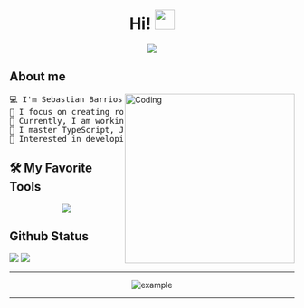 <h1 align="center"><b>Hi! </b><img src="https://media.giphy.com/media/hvRJCLFzcasrR4ia7z/giphy.gif" width="35">
</h1>
<!--  -->

<p align="center">
	<img src="https://readme-typing-svg.demolab.com?font=Fira+Code&pause=1000&random=false&width=435&lines=Hi%2C+I'm+Sebastian+Barrios;Computer+Science+Student+;Backend+Devoloper...&center=true&width=500&height=50">
</p>

## About me
<p textaling="center">
<img align="right" alt="Coding" width="300" src="https://i.pinimg.com/originals/81/17/8b/81178b47a8598f0c81c4799f2cdd4057.gif">


<pre>
💻 I'm Sebastian Barrios, a backend developer.
🚀 I focus on creating robust and scalable backends.
🔨 Currently, I am working on personal backend development projects.
📝 I master TypeScript, JavaScript, and popular tools for backend development.
🔭 Interested in developing backends with a focus on security and optimal performance. 
</pre>

</p>

## 🛠️ My Favorite Tools

<p align="center">
  <a href="https://skillicons.dev">
    <img src="https://skillicons.dev/icons?i=js,jest,kafka,nestjs,mongodb,nodejs,postgres,postman,py,rabbitmq,ts,git,github" />
  </a>
</p>


## Github Status

[![](https://github-readme-stats.vercel.app/api?username=sebastian852-852&show_icons=true&theme=tokyonight&hide_border=true&locale=en)](https://github.com/sebastian852-852)
[![](https://github-readme-streak-stats.herokuapp.com/?user=sebastian852-852&theme=material-palenight)](https://github.com/sebastian852-852)
</div>

----

<p align="center">
  <img  src="https://raw.githubusercontent.com/sebastian852-852/sebastian852-852/main/resources/img/github-contribution-grid-snake.svg"
    alt="example" />
</p>

------

